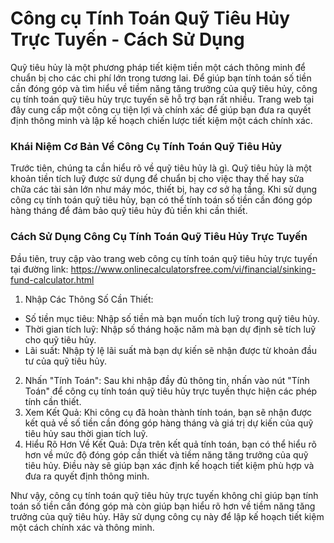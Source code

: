 Công cụ Tính Toán Quỹ Tiêu Hủy Trực Tuyến - Cách Sử Dụng
========================================================

Quỹ tiêu hủy là một phương pháp tiết kiệm tiền một cách thông minh để chuẩn bị cho các chi phí lớn trong tương lai. Để giúp bạn tính toán số tiền cần đóng góp và tìm hiểu về tiềm năng tăng trưởng của quỹ tiêu hủy, công cụ tính toán quỹ tiêu hủy trực tuyến sẽ hỗ trợ bạn rất nhiều. Trang web tại đây cung cấp một công cụ tiện lợi và chính xác để giúp bạn đưa ra quyết định thông minh và lập kế hoạch chiến lược tiết kiệm một cách chính xác.

### Khái Niệm Cơ Bản Về Công Cụ Tính Toán Quỹ Tiêu Hủy

Trước tiên, chúng ta cần hiểu rõ về quỹ tiêu hủy là gì. Quỹ tiêu hủy là một khoản tiền tích luỹ được sử dụng để chuẩn bị cho việc thay thế hay sửa chữa các tài sản lớn như máy móc, thiết bị, hay cơ sở hạ tầng. Khi sử dụng công cụ tính toán quỹ tiêu hủy, bạn có thể tính toán số tiền cần đóng góp hàng tháng để đảm bảo quỹ tiêu hủy đủ tiền khi cần thiết.

### Cách Sử Dụng Công Cụ Tính Toán Quỹ Tiêu Hủy Trực Tuyến

Đầu tiên, truy cập vào trang web công cụ tính toán quỹ tiêu hủy trực tuyến tại đường link: <https://www.onlinecalculatorsfree.com/vi/financial/sinking-fund-calculator.html>

1. Nhập Các Thông Số Cần Thiết:

- Số tiền mục tiêu: Nhập số tiền mà bạn muốn tích luỹ trong quỹ tiêu hủy.
- Thời gian tích luỹ: Nhập số tháng hoặc năm mà bạn dự định sẽ tích luỹ cho quỹ tiêu hủy.
- Lãi suất: Nhập tỷ lệ lãi suất mà bạn dự kiến sẽ nhận được từ khoản đầu tư của quỹ tiêu hủy.

2. Nhấn "Tính Toán": Sau khi nhập đầy đủ thông tin, nhấn vào nút "Tính Toán" để công cụ tính toán quỹ tiêu hủy trực tuyến thực hiện các phép tính cần thiết.
3. Xem Kết Quả: Khi công cụ đã hoàn thành tính toán, bạn sẽ nhận được kết quả về số tiền cần đóng góp hàng tháng và giá trị dự kiến của quỹ tiêu hủy sau thời gian tích luỹ.
4. Hiểu Rõ Hơn Về Kết Quả: Dựa trên kết quả tính toán, bạn có thể hiểu rõ hơn về mức độ đóng góp cần thiết và tiềm năng tăng trưởng của quỹ tiêu hủy. Điều này sẽ giúp bạn xác định kế hoạch tiết kiệm phù hợp và đưa ra quyết định thông minh.

Như vậy, công cụ tính toán quỹ tiêu hủy trực tuyến không chỉ giúp bạn tính toán số tiền cần đóng góp mà còn giúp bạn hiểu rõ hơn về tiềm năng tăng trưởng của quỹ tiêu hủy. Hãy sử dụng công cụ này để lập kế hoạch tiết kiệm một cách chính xác và thông minh.